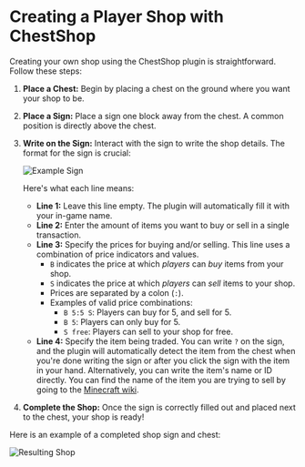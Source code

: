 # Creating a Player Shop with ChestShop

Creating your own shop using the ChestShop plugin is straightforward. Follow these steps:

1.  **Place a Chest:** Begin by placing a chest on the ground where you want your shop to be.
2.  **Place a Sign:** Place a sign one block away from the chest. A common position is directly above the chest.
3.  **Write on the Sign:** Interact with the sign to write the shop details. The format for the sign is crucial:

    ![Example Sign](https://cdn-raw.modrinth.com/data/QI2CAnAl/images/f6fb7818af0689d133f53b3c24fab7ec9c91a4b2.gif)

    Here's what each line means:

    *   **Line 1:** Leave this line empty. The plugin will automatically fill it with your in-game name.
    *   **Line 2:** Enter the amount of items you want to buy or sell in a single transaction.
    *   **Line 3:** Specify the prices for buying and/or selling. This line uses a combination of price indicators and values.
        *   `B` indicates the price at which *players* can *buy* items from your shop.
        *   `S` indicates the price at which *players* can *sell* items to your shop.
        *   Prices are separated by a colon (`:`).
        *   Examples of valid price combinations:
            *   `B 5:5 S`: Players can buy for 5, and sell for 5.
            *   `B 5`: Players can only buy for 5.
            *   `S free`: Players can sell to your shop for free.
    *   **Line 4:** Specify the item being traded. You can write `?` on the sign, and the plugin will automatically detect the item from the chest when you're done writing the sign or after you click the sign with the item in your hand. Alternatively, you can write the item's name or ID directly. You can find the name of the item you are trying to sell by going to the [Minecraft wiki](https://minecraft.wiki).

4.  **Complete the Shop:** Once the sign is correctly filled out and placed next to the chest, your shop is ready!

Here is an example of a completed shop sign and chest:

![Resulting Shop](https://cdn-raw.modrinth.com/data/QI2CAnAl/images/a0bb9d3a3154dc2935862614279f405a5f483ca3.gif)
